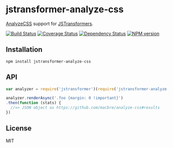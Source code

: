 # jstransformer-analyze-css

[AnalyzeCSS](https://github.com/macbre/analyze-css) support for [JSTransformers](http://github.com/jstransformers).

[![Build Status](https://img.shields.io/travis/jstransformers/jstransformer-analyze-css/master.svg)](https://travis-ci.org/jstransformers/jstransformer-analyze-css)
[![Coverage Status](https://img.shields.io/coveralls/jstransformers/jstransformer-analyze-css/master.svg)](https://coveralls.io/r/jstransformers/jstransformer-analyze-css?branch=master)
[![Dependency Status](https://img.shields.io/david/jstransformers/jstransformer-analyze-css/master.svg)](http://david-dm.org/jstransformers/jstransformer-analyze-css)
[![NPM version](https://img.shields.io/npm/v/jstransformer-analyze-css.svg)](https://www.npmjs.org/package/jstransformer-analyze-css)

## Installation

    npm install jstransformer-analyze-css

## API

```js
var analyzer = require('jstransformer')(require('jstransformer-analyze-css'))

analyzer.renderAsync('.foo {margin: 0 !important}')
.then(function (stats) {
  //=> JSON object as https://github.com/macbre/analyze-css#results
})
```

## License

MIT
